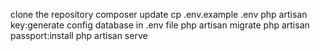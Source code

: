 clone the repository
composer update
cp .env.example .env
php artisan key:generate
config database in .env file
php artisan migrate
php artisan passport:install
php artisan serve
